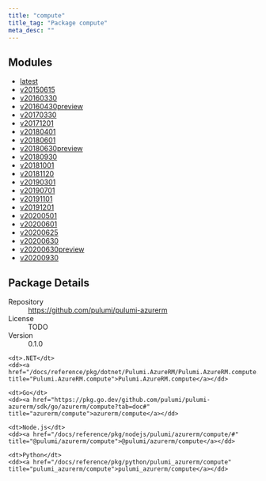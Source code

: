 ```yaml
---
title: "compute"
title_tag: "Package compute"
meta_desc: ""
---
```


<!-- WARNING: this file was generated by Pulumi Docs Generator. -->
<!-- Do not edit by hand unless you're certain you know what you are doing! -->



<h2 id="modules">Modules</h2>
<ul class="api">
    <li><a href="latest/" title="latest"><span class="symbol module"></span>latest</a></li>
    <li><a href="v20150615/" title="v20150615"><span class="symbol module"></span>v20150615</a></li>
    <li><a href="v20160330/" title="v20160330"><span class="symbol module"></span>v20160330</a></li>
    <li><a href="v20160430preview/" title="v20160430preview"><span class="symbol module"></span>v20160430preview</a></li>
    <li><a href="v20170330/" title="v20170330"><span class="symbol module"></span>v20170330</a></li>
    <li><a href="v20171201/" title="v20171201"><span class="symbol module"></span>v20171201</a></li>
    <li><a href="v20180401/" title="v20180401"><span class="symbol module"></span>v20180401</a></li>
    <li><a href="v20180601/" title="v20180601"><span class="symbol module"></span>v20180601</a></li>
    <li><a href="v20180630preview/" title="v20180630preview"><span class="symbol module"></span>v20180630preview</a></li>
    <li><a href="v20180930/" title="v20180930"><span class="symbol module"></span>v20180930</a></li>
    <li><a href="v20181001/" title="v20181001"><span class="symbol module"></span>v20181001</a></li>
    <li><a href="v20181120/" title="v20181120"><span class="symbol module"></span>v20181120</a></li>
    <li><a href="v20190301/" title="v20190301"><span class="symbol module"></span>v20190301</a></li>
    <li><a href="v20190701/" title="v20190701"><span class="symbol module"></span>v20190701</a></li>
    <li><a href="v20191101/" title="v20191101"><span class="symbol module"></span>v20191101</a></li>
    <li><a href="v20191201/" title="v20191201"><span class="symbol module"></span>v20191201</a></li>
    <li><a href="v20200501/" title="v20200501"><span class="symbol module"></span>v20200501</a></li>
    <li><a href="v20200601/" title="v20200601"><span class="symbol module"></span>v20200601</a></li>
    <li><a href="v20200625/" title="v20200625"><span class="symbol module"></span>v20200625</a></li>
    <li><a href="v20200630/" title="v20200630"><span class="symbol module"></span>v20200630</a></li>
    <li><a href="v20200630preview/" title="v20200630preview"><span class="symbol module"></span>v20200630preview</a></li>
    <li><a href="v20200930/" title="v20200930"><span class="symbol module"></span>v20200930</a></li>
</ul>

<h2 id="package-details">Package Details</h2>
<dl class="package-details">
	<dt>Repository</dt>
	<dd><a href="https://github.com/pulumi/pulumi-azurerm">https://github.com/pulumi/pulumi-azurerm</a></dd>
	<dt>License</dt>
	<dd>TODO</dd>
	<dt>Version</dt>
	<dd>0.1.0</dd>
</dl>



<dl class="tabular">

    <dt>.NET</dt>
    <dd><a href="/docs/reference/pkg/dotnet/Pulumi.AzureRM/Pulumi.AzureRM.compute.html" title="Pulumi.AzureRM.compute">Pulumi.AzureRM.compute</a></dd>

    <dt>Go</dt>
    <dd><a href="https://pkg.go.dev/github.com/pulumi/pulumi-azurerm/sdk/go/azurerm/compute?tab=doc#" title="azurerm/compute">azurerm/compute</a></dd>

    <dt>Node.js</dt>
    <dd><a href="/docs/reference/pkg/nodejs/pulumi/azurerm/compute/#" title="@pulumi/azurerm/compute">@pulumi/azurerm/compute</a></dd>

    <dt>Python</dt>
    <dd><a href="/docs/reference/pkg/python/pulumi_azurerm/compute" title="pulumi_azurerm/compute">pulumi_azurerm/compute</a></dd>

</dl>

